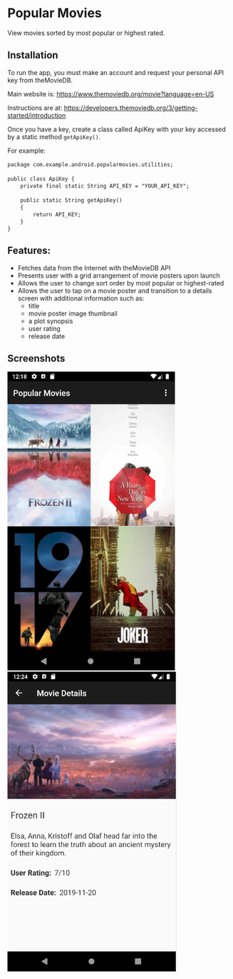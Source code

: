 # Popular Movies
View movies sorted by most popular or highest rated.

## Installation
To run the app, you must make an account and request your personal API key from theMovieDB.

Main website is: https://www.themoviedb.org/movie?language=en-US

Instructions are at: https://developers.themoviedb.org/3/getting-started/introduction

Once you have a key, create a class called ApiKey with your key accessed by a static method `getApiKey()`.

For example:
```
package com.example.android.popularmovies.utilities;

public class ApiKey {
    private final static String API_KEY = "YOUR_API_KEY";

    public static String getApiKey()
    {
        return API_KEY;
    }
}
```

## Features:
- Fetches data from the Internet with theMovieDB API
- Presents user with a grid arrangement of movie posters upon launch
- Allows the user to change sort order by most popular or highest-rated
- Allows the user to tap on a movie poster and transition to a details screen with additional information such as:
  - title
  - movie poster image thumbnail
  - a plot synopsis
  - user rating
  - release date

## Screenshots
![movie poster grid view](popular_movies_1.PNG)
![movie detail screen](popular_movies_2.PNG)